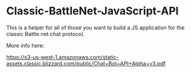 # Classic-BattleNet-JavaScript-API

This is a helper for all of those you want to build a JS application for the classic Battle.net chat protocol.

More info here:

https://s3-us-west-1.amazonaws.com/static-assets.classic.blizzard.com/public/Chat+Bot+API+Alpha+v3.pdf
